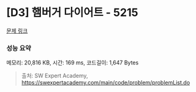 # [D3] 햄버거 다이어트 - 5215 

[문제 링크](https://swexpertacademy.com/main/code/problem/problemDetail.do?contestProbId=AWT-lPB6dHUDFAVT) 

### 성능 요약

메모리: 20,816 KB, 시간: 169 ms, 코드길이: 1,647 Bytes



> 출처: SW Expert Academy, https://swexpertacademy.com/main/code/problem/problemList.do